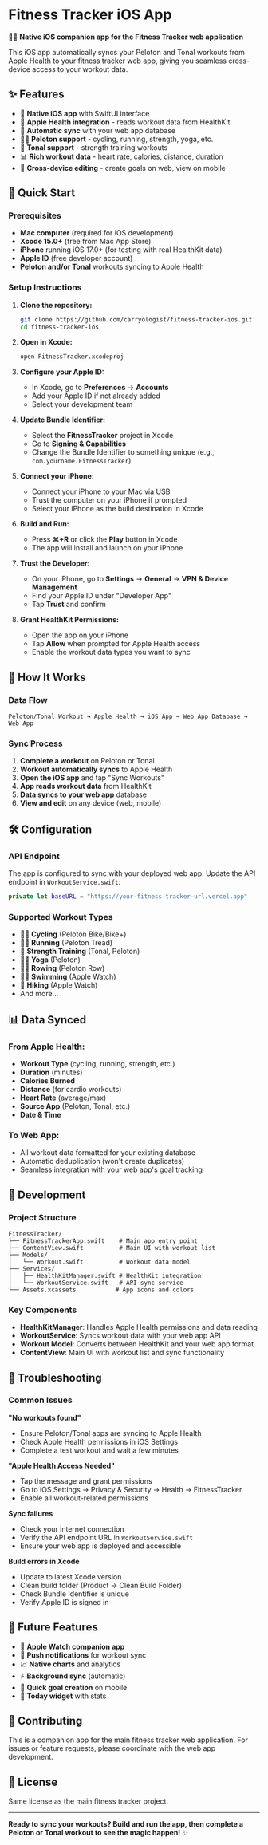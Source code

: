 # Fitness Tracker iOS App

🏋️‍♂️ **Native iOS companion app for the Fitness Tracker web application**

This iOS app automatically syncs your Peloton and Tonal workouts from Apple Health to your fitness tracker web app, giving you seamless cross-device access to your workout data.

## ✨ Features

- 📱 **Native iOS app** with SwiftUI interface
- 🍎 **Apple Health integration** - reads workout data from HealthKit
- 🔄 **Automatic sync** with your web app database
- 🚴‍♂️ **Peloton support** - cycling, running, strength, yoga, etc.
- 💪 **Tonal support** - strength training workouts
- 📊 **Rich workout data** - heart rate, calories, distance, duration
- 🎯 **Cross-device editing** - create goals on web, view on mobile

## 🚀 Quick Start

### Prerequisites

- **Mac computer** (required for iOS development)
- **Xcode 15.0+** (free from Mac App Store)
- **iPhone** running iOS 17.0+ (for testing with real HealthKit data)
- **Apple ID** (free developer account)
- **Peloton and/or Tonal** workouts syncing to Apple Health

### Setup Instructions

1. **Clone the repository:**
   ```bash
   git clone https://github.com/carryologist/fitness-tracker-ios.git
   cd fitness-tracker-ios
   ```

2. **Open in Xcode:**
   ```bash
   open FitnessTracker.xcodeproj
   ```

3. **Configure your Apple ID:**
   - In Xcode, go to **Preferences** → **Accounts**
   - Add your Apple ID if not already added
   - Select your development team

4. **Update Bundle Identifier:**
   - Select the **FitnessTracker** project in Xcode
   - Go to **Signing & Capabilities**
   - Change the Bundle Identifier to something unique (e.g., `com.yourname.FitnessTracker`)

5. **Connect your iPhone:**
   - Connect your iPhone to your Mac via USB
   - Trust the computer on your iPhone if prompted
   - Select your iPhone as the build destination in Xcode

6. **Build and Run:**
   - Press **⌘+R** or click the **Play** button in Xcode
   - The app will install and launch on your iPhone

7. **Trust the Developer:**
   - On your iPhone, go to **Settings** → **General** → **VPN & Device Management**
   - Find your Apple ID under "Developer App"
   - Tap **Trust** and confirm

8. **Grant HealthKit Permissions:**
   - Open the app on your iPhone
   - Tap **Allow** when prompted for Apple Health access
   - Enable the workout data types you want to sync

## 📱 How It Works

### Data Flow
```
Peloton/Tonal Workout → Apple Health → iOS App → Web App Database → Web App
```

### Sync Process
1. **Complete a workout** on Peloton or Tonal
2. **Workout automatically syncs** to Apple Health
3. **Open the iOS app** and tap "Sync Workouts"
4. **App reads workout data** from HealthKit
5. **Data syncs to your web app** database
6. **View and edit** on any device (web, mobile)

## 🛠️ Configuration

### API Endpoint
The app is configured to sync with your deployed web app. Update the API endpoint in `WorkoutService.swift`:

```swift
private let baseURL = "https://your-fitness-tracker-url.vercel.app"
```

### Supported Workout Types
- 🚴‍♂️ **Cycling** (Peloton Bike/Bike+)
- 🏃‍♂️ **Running** (Peloton Tread)
- 💪 **Strength Training** (Tonal, Peloton)
- 🧘‍♀️ **Yoga** (Peloton)
- 🚣‍♂️ **Rowing** (Peloton Row)
- 🏊‍♂️ **Swimming** (Apple Watch)
- 🥾 **Hiking** (Apple Watch)
- And more...

## 📊 Data Synced

### From Apple Health:
- **Workout Type** (cycling, running, strength, etc.)
- **Duration** (minutes)
- **Calories Burned**
- **Distance** (for cardio workouts)
- **Heart Rate** (average/max)
- **Source App** (Peloton, Tonal, etc.)
- **Date & Time**

### To Web App:
- All workout data formatted for your existing database
- Automatic deduplication (won't create duplicates)
- Seamless integration with your web app's goal tracking

## 🔧 Development

### Project Structure
```
FitnessTracker/
├── FitnessTrackerApp.swift    # Main app entry point
├── ContentView.swift          # Main UI with workout list
├── Models/
│   └── Workout.swift          # Workout data model
├── Services/
│   ├── HealthKitManager.swift # HealthKit integration
│   └── WorkoutService.swift   # API sync service
└── Assets.xcassets           # App icons and colors
```

### Key Components

- **HealthKitManager**: Handles Apple Health permissions and data reading
- **WorkoutService**: Syncs workout data with your web app API
- **Workout Model**: Converts between HealthKit and your web app format
- **ContentView**: Main UI with workout list and sync functionality

## 🐛 Troubleshooting

### Common Issues

**"No workouts found"**
- Ensure Peloton/Tonal apps are syncing to Apple Health
- Check Apple Health permissions in iOS Settings
- Complete a test workout and wait a few minutes

**"Apple Health Access Needed"**
- Tap the message and grant permissions
- Go to iOS Settings → Privacy & Security → Health → FitnessTracker
- Enable all workout-related permissions

**Sync failures**
- Check your internet connection
- Verify the API endpoint URL in `WorkoutService.swift`
- Ensure your web app is deployed and accessible

**Build errors in Xcode**
- Update to latest Xcode version
- Clean build folder (Product → Clean Build Folder)
- Check Bundle Identifier is unique
- Verify Apple ID is signed in

## 🔮 Future Features

- 📱 **Apple Watch companion app**
- 🔔 **Push notifications** for workout sync
- 📈 **Native charts** and analytics
- ⚡ **Background sync** (automatic)
- 🎯 **Quick goal creation** on mobile
- 📱 **Today widget** with stats

## 🤝 Contributing

This is a companion app for the main fitness tracker web application. For issues or feature requests, please coordinate with the web app development.

## 📄 License

Same license as the main fitness tracker project.

---

**Ready to sync your workouts? Build and run the app, then complete a Peloton or Tonal workout to see the magic happen!** ✨